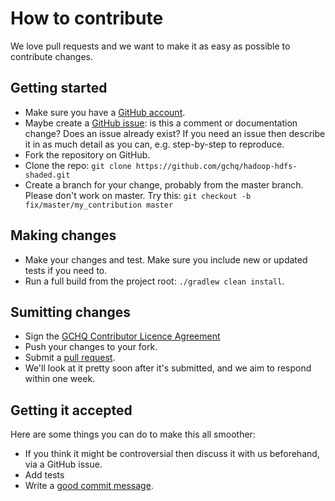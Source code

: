 # How to contribute

We love pull requests and we want to make it as easy as possible to contribute changes.

## Getting started
* Make sure you have a [GitHub account](https://github.com/).
* Maybe create a [GitHub issue](https://github.com/gchq/hadoop-hdfs-shaded/issues): is this a comment or documentation change? Does an issue already exist? If you need an issue then describe it in as much detail as you can, e.g. step-by-step to reproduce.
* Fork the repository on GitHub.
* Clone the repo: `git clone https://github.com/gchq/hadoop-hdfs-shaded.git`
 * Create a branch for your change, probably from the master branch. Please don't work on master. Try this: `git checkout -b fix/master/my_contribution master`

## Making changes
* Make your changes and test. Make sure you include new or updated tests if you need to.
* Run a full build from the project root: `./gradlew clean install`.

## Sumitting changes
* Sign the [GCHQ Contributor Licence Agreement](https://github.com/gchq/Gaffer/wiki/GCHQ-OSS-Contributor-License-Agreement-V1.0) 
* Push your changes to your fork.
* Submit a [pull request](https://github.com/gchq/hadoop-hdfs-shaded/pulls).
* We'll look at it pretty soon after it's submitted, and we aim to respond within one week. 

## Getting it accepted
Here are some things you can do to make this all smoother:
* If you think it might be controversial then discuss it with us beforehand, via a GitHub issue.
* Add tests
* Write a [good commit message](http://chris.beams.io/posts/git-commit/).
